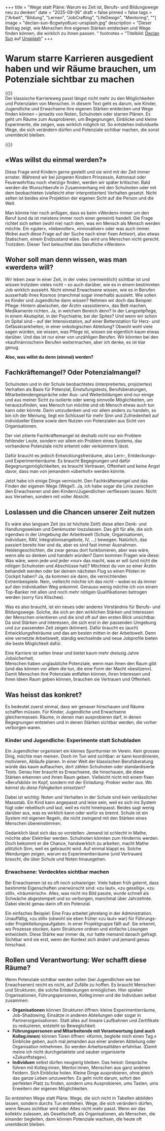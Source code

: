 +++
title = "Wege statt Pläne: Warum es Zeit ist, Berufs- und Bildungswege neu zu denken"
date = "2025-09-06"
draft = false
pinned = false
tags = ["Arbeit", "Bildung", "Lernen", "JobCrafting", "LifeDesign", "Mentoring", ""]
image = "declan-sun-8cgwtyo6uxc-unsplash.jpg"
description = "Dieser Beitrag zeigt, wie Menschen ihre eigenen Stärken entdecken und Wege finden können, die wirklich zu ihnen passen. "
footnotes = "Titelbild: [Declan Sun](https://unsplash.com/de/@declansun?utm_content=creditCopyText&utm_medium=referral&utm_source=unsplash) auf [Unsplash](https://unsplash.com/de/fotos/nahaufnahme-einer-weissen-wand-mit-orangefarbenen-linien-darauf-8CGwTYo6uxc?utm_content=creditCopyText&utm_medium=referral&utm_source=unsplash)"
+++
# **Warum starre Karrieren ausgedient haben und wir Räume brauchen, um Potenziale sichtbar zu machen**

{{<box title="Darum geht es in diesem Beitrag">}}\
Der klassische Karriereweg passt längst nicht mehr zu den Möglichkeiten und Potenzialen von Menschen. In diesem Text geht es darum, wie Kinder, Jugendliche und Erwachsene ihre eigenen Stärken entdecken und Wege finden können – jenseits von Noten, Schulnoten oder starren Plänen. Es geht um Räume zum Ausprobieren, um Begegnungen, Einblicke und kleine Experimente, die zeigen, was wirklich möglich ist. So entstehen individuelle Wege, die sich verändern dürfen und Potenziale sichtbar machen, die sonst unentdeckt bleiben.

{{</box>}}

## «Was willst du einmal werden?» 

Diese Frage wird Kindern gerne gestellt und sie wird mit der Zeit immer ernster. Während wir bei jüngeren Kindern Prinzessin, Astronaut oder Feuerwehrfrau noch «herzig» finden, werden wir später kritischer. Bald werden die Wunschberufe in Zusammenhang mit den Schulnoten oder mit dem beobachteten (vielleicht eher interpretierten) Verhalten gesetzt. Nicht selten ist beides eine Projektion der eigenen Sicht auf die Person und die Welt.

Man könnte hier noch anfügen, dass es beim «Werden» immer um den Beruf (und da ist meistens immer noch einer gemeint) handelt. Die Frage richtet sich selten (wohl nie) nach dem, was ein Mensch als Mensch werden möchte. Ein «guter», «liebevoller», «innovativer» oder was auch immer. Wobei auch diese Frage auf der Suche nach einer fixen Antwort, also etwas Statischem, einem Endzustand wäre. Das wird uns Menschen nicht gerecht. Trotzdem. Dieser Text beleuchtet das berufliche «Werden».

## Woher soll man denn wissen, was man «werden» will?

Wir leben zwar in einer Zeit, in der vieles (vermeintlich) sichtbar ist und wissen trotzdem vieles nicht – so auch darüber, wie es in einem bestimmten Job wirklich aussieht. Nicht einmal Erwachsene wissen, wie es in Berufen ausserhalb ihres Kosmos (manchmal sogar innerhalb) aussieht. Wie sollen es Kinder und Jugendliche dann wissen? Nehmen wir doch das Beispiel Pflege: Hintern abwischen, der Ärztin «assistieren», das Bett machen, Medikamente richten. Ja, in welchem Bereich denn? In der Langzeitpflege, in einem Akutspital, in der Psychiatrie, bei der Spitex? Und wenn wir schon im Spital sind – auf der Intensivstation, auf einer Bettenstation für Herz- und Gefässkrankheiten, in einer onkologischen Abteilung? Obwohl wohl viele sagen würden, sie wissen, was Pflege ist, wissen sie eigentlich kaum etwas darüber. Und das ist nur einer von unzähligen Berufen. Wir könnten bei den «kaufmännischen» Berufen weitermachen, aber ich denke, es ist klar genug.

**Also, was willst du denn (einmal) werden?**

## Fachkräftemangel? Oder Potenzialmangel?

Schulnoten und in der Schule beobachtetes (interpretiertes, projiziertes) Verhalten als Basis für Potenzial, Einstufungstests, Berufsberatungen, Mitarbeitendengespräche oder Aus- und Weiterbildungen sind nur einige und aus meiner Sicht zu isolierte oder wenig sinnvolle Möglichkeiten, um herauszufinden, was Mensch tun möchte und ob Mensch etwas auch tun kann oder könnte. Darin umzudenken und vor allem anders zu handeln, so bin ich der Meinung, liegt ein Schlüssel für mehr Sinn und Zufriedenheit auf individueller Ebene sowie dem Nutzen von Potenzialen aus Sicht von Organisationen.

Der viel zitierte Fachkräftemangel ist deshalb nicht nur ein Problem fehlender Leute, sondern vor allem ein Problem eines Systems, das vorhandene Potenziale nicht erkennt oder verkümmern lässt.

Dafür braucht es jedoch Entwicklungsfreiräume, also Lern-, Entdeckungs- und Experimentierräume. Es braucht Begegnungen und dafür Begegnungsmöglichkeiten, es braucht Vertrauen, Offenheit und keine Angst davor, dass man von jemandem «überholt» werden könnte.

Jetzt habe ich einige Dinge vermischt. Den Fachkräftemangel und das Finden der eigenen Wege (Wege!). Ja, ich habe sogar die Linie zwischen den Erwachsenen und den Kindern/Jugendlichen verfliessen lassen. Nicht aus Versehen, sondern mit voller Absicht.

## Loslassen und die Chancen unserer Zeit nutzen

Es wäre also langsam Zeit (es ist höchste Zeit!) diese alten Denk- und Handlungsweisen und Denkmuster loszulassen. Das gilt für alle, die sich irgendwo in der Umgebung der Arbeitswelt (Schule, Organisationen, Individuen, RAV, Integrationsangebote, IV, …) bewegen. Natürlich, das passiert bereits hier und da, aber es sind fast immer Ausnahmen. Heldengeschichten, die zwar genau dort funktionieren, aber was wäre, wenn alle so denken und handeln würden? Dann kommen Fragen wie diese: Was wäre, wenn jede und jeder «nur» das macht, was er will (und nicht die nötigen Schulnoten und Abschlüsse hat)? Möchtest du von so einer Ärztin behandelt werden oder bei deinem nächsten Flug so einen Piloten im Cockpit haben? Ja, da kommen sie dann, die vernichtenden Extrembeispiele. Nein, vielleicht möchte ich das nicht – wobei es da immer auf den individuellen Weg ankommt. Genauso wenig möchte ich von einem Top-Banker mit allen und noch mehr nötigen Qualifikationen betrogen werden (sorry fürs Klischee).

Was es also braucht, ist ein neues oder anderes Verständnis für Berufs- und Bildungswege. Solche, die sich an den wirklichen Stärken und Interessen der Menschen orientieren und die sind oft auf den ersten Blick unsichtbar. Da sind Stärken und Interessen, die sich erst in der passenden Umgebung und zur passenden Zeit zeigen (können). Dafür braucht es (auch) Entwicklungsfreiräume und das am besten mitten in der Arbeitswelt. Denn eine vernetzte Arbeitswelt, ständig wechselnde und neue Jobprofile bieten die beste Möglichkeit dafür.

Eine Karriere ist selten linear und bietet kaum mehr dreissig Jahre Jobsicherheit.\
Menschen haben unglaubliche Potenziale, wenn man ihnen den Raum gibt (und das können vor allem die tun, die eine Form der Macht «besitzen»). Damit Menschen ihre Potenziale entfalten können, ihren Interessen und ihren Ideen Raum geben können, brauchen sie Vertrauen und Offenheit.

## Was heisst das konkret?

Es bedeutet zuerst einmal, dass wir genauer hinschauen und Räume schaffen müssen. Für Kinder, Jugendliche und Erwachsene gleichermassen. Räume, in denen man ausprobieren darf, in denen Begegnungen entstehen und in denen Stärken sichtbar werden, die vorher verborgen waren.

### Kinder und Jugendliche: Experimente statt Schubladen

Ein Jugendlicher organisiert ein kleines Sportturnier im Verein. Kein grosses Ding, möchte man meinen. Doch im Tun wird sichtbar: er kann koordinieren, motivieren, Abläufe planen. In einer Welt der klassischen Berufsberatung würde das kaum auftauchen, dort zählen Schulnoten oder standardisierte Tests. Genau hier braucht es Erwachsene, die hinschauen, die diese Stärken erkennen und ihnen Raum geben. Vielleicht nicht mit einem fixen «Berufsbild» im Kopf, sondern mit der Einladung: *Probier weiter aus. Wo kannst du diese Fähigkeiten einsetzen?*

Dabei ist wichtig: Noten und Verhalten in der Schule sind kein verlässlicher Massstab. Ein Kind kann angepasst und leise sein, weil es sich ins System fügt oder rebellisch und laut, weil es nicht hineinpasst. Beides sagt wenig darüber aus, was es wirklich kann oder wofür es brennt. Schule ist ein System mit eigenen Regeln, die nicht zwingend mit den Stärken eines Menschen übereinstimmen.

Gedanklich lässt sich das so vorstellen: Jemand ist schlecht in Mathe, möchte aber Elektriker werden. Schulnoten könnten zum Hindernis werden. Doch bekommt er die Chance, handwerklich zu arbeiten, macht Mathe plötzlich Sinn, weil es gebraucht wird. Auf einmal klappt es. Solche Wendungen zeigen, warum es Experimentierräume (und Vertrauen) braucht, die über Schule und Noten hinausgehen.

### Erwachsene: Verdecktes sichtbar machen

Bei Erwachsenen ist es oft noch schwieriger. Viele haben früh gelernt, dass bestimmte Eigenschaften unerwünscht sind: «zu laut», «zu gesellig», «zu still», «träumerisch». Alles, was nicht ins Bild passte, wurde schnell als Schwäche abgestempelt und so verborgen, manchmal über Jahrzehnte. Dabei steckt genau darin oft ein Potenzial.

Ein einfaches Beispiel: Eine Frau arbeitet jahrelang in der Administration. Unauffällig, «zu still» (obwohl sie eben früher «zu laut» war) für Führungs- oder Projektleitungsaufgaben. In einer Projektgruppe fällt auf: Sie erkennt, wo Prozesse stocken, kann Strukturen ordnen und einfache Lösungen entwickeln. Diese Stärke war immer da, nur hatte niemand danach gefragt. Sichtbar wird sie erst, wenn der Kontext sich ändert und jemand genau hinschaut.

## **Rollen und Verantwortung: Wer schafft diese Räume?**

Wenn Potenziale sichtbar werden sollen (bei Jugendlichen wie bei Erwachsenen) reicht es nicht, auf Zufälle zu hoffen. Es braucht Menschen und Strukturen, die solche Entdeckungen ermöglichen. Hier spielen Organisationen, Führungspersonen, Kolleg:innen und die Individuen selbst zusammen:

* **Organisationen** können Strukturen öffnen: kleine Experimentierräume, Job-Shadowing, Einsätze in anderen Abteilungen oder sogar in Partnerorganisationen. Statt alles auf lineare Laufbahnen und Zertifikate zu reduzieren, entsteht so Beweglichkeit.
* **Führungspersonen und Mitarbeitende mit Verantwortung (und auch Kolleg:innen**) können Türen öffnen: «Komm, begleite mich einen Tag.» Einblicke geben, auch mal jemanden aus einer anderen Abteilung oder Organisation mitnehmen. So werden Arbeitsrealitäten erfahrbar. (Damit meine ich nicht durchgetaktete und sauber organisierte «Zukunftstage»).
* **Individuen** selbst dürfen neugierig bleiben. Das heisst: Gespräche führen mit Kolleg:innen, Mentor:innen, Menschen aus ganz anderen Feldern. Sich Einblicke holen. Kleine Dinge ausprobieren, ohne gleich das ganze Leben umzuwerfen. Es geht nicht darum, sofort den perfekten Platz zu finden, sondern ums Ausprobieren, ums Tasten, ums Erweitern der eigenen Möglichkeiten.

So entstehen Wege statt Pläne. Wege, die sich nicht in Tabellen abbilden lassen, sondern durchs Tun entstehen. Wege, die sich verändern dürfen, wenn Neues sichtbar wird oder Altes nicht mehr passt. Wenn wir das kollektiv zulassen, als Gesellschaft, als Organisationen, als Menschen, die einander begleiten, dann können Potenziale wachsen, die heute oft unentdeckt bleiben.